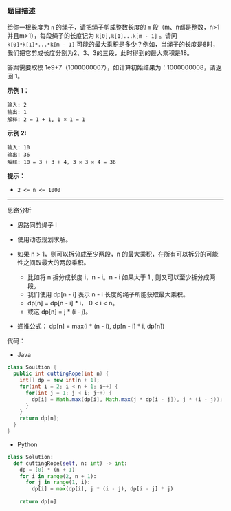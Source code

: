 ### 题目描述

给你一根长度为 `n` 的绳子，请把绳子剪成整数长度的 `m` 段（m、n都是整数，n>1并且m>1），每段绳子的长度记为 `k[0],k[1]...k[m - 1]` 。请问 `k[0]*k[1]*...*k[m - 1]` 可能的最大乘积是多少？例如，当绳子的长度是8时，我们把它剪成长度分别为2、3、3的三段，此时得到的最大乘积是18。

答案需要取模 1e9+7（1000000007），如计算初始结果为：1000000008，请返回 1。

 

**示例 1：**

```
输入: 2
输出: 1
解释: 2 = 1 + 1, 1 × 1 = 1
```

**示例 2:**

```
输入: 10
输出: 36
解释: 10 = 3 + 3 + 4, 3 × 3 × 4 = 36
```

 

**提示：**

- `2 <= n <= 1000`

---

思路分析

- 思路同剪绳子 I
- 使用动态规划求解。
- 如果 n > 1，则可以拆分成至少两段，n 的最大乘积，在所有可以拆分的可能性之间取最大的两段乘积。
  - 比如将 n 拆分成长度 i，n - i。n - i 如果大于 1 , 则又可以至少拆分成两段。
  - 我们使用 dp[n - i] 表示 n - i 长度的绳子所能获取最大乘积。
  - dp[n] = dp[n - i] * i， 0 < i < n。
  - 或这 dp[n] = j * (i - j)。

- 递推公式： dp[n] = max(i * (n - i), dp[n - i] * i, dp[n])

代码：

- Java

```java
class Soultion {
  public int cuttingRope(int n) {
    int[] dp = new int[n + 1];
    for(int i = 2; i < n + 1; i++) {
      for(int j = 1; j < i; j++) {
        dp[i] = Math.max(dp[i], Math.max(j * dp[i - j]), j * (i - j));
      }
    }
    return dp[n];
  }
}
```

- Python

```python
class Solution:
  def cuttingRope(self, n: int) -> int:
    dp = [0] * (n + 1)
    for i in range(2, n + 1):
      for j in range(1, i):
        dp[i] = max(dp[i], j * (i - j), dp[i - j] * j)
        
    return dp[n]
```

